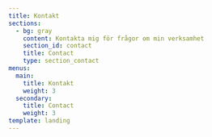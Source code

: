 ```yaml
---
title: Kontakt
sections:
  - bg: gray
    content: Kontakta mig för frågor om min verksamhet
    section_id: contact
    title: Contact
    type: section_contact
menus:
  main:
    title: Kontakt
    weight: 3
  secondary:
    title: Contact
    weight: 3
template: landing
---
```


